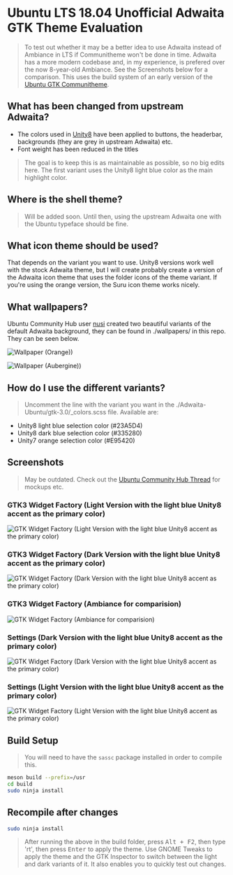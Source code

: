 # Ubuntu LTS 18.04 Unofficial Adwaita GTK Theme Evaluation

> To test out whether it may be a better idea to use Adwaita instead of Ambiance in LTS if Communitheme won't be done in time. Adwaita has a more modern codebase and, in my experience, is prefered over the now 8-year-old Ambiance. See the Screenshots below for a comparison. This uses the build system of an early version of the [Ubuntu GTK Communitheme](https://github.com/Ubuntu/gtk-communitheme).

## What has been changed from upstream Adwaita?

- The colors used in [Unity8](https://docs.google.com/presentation/d/1FtHFW67ycl6uvxZqKIZwyinVyOuV9NxXDuJv1SwQ70k/edit#slide=id.g13b3c671fc_1_0) have been applied to buttons, the headerbar, backgrounds (they are grey in upstream Adwaita) etc.
- Font weight has been reduced in the titles
> The goal is to keep this is as maintainable as possible, so no big edits here. The first variant uses the Unity8 light blue color as the main highlight color.

## Where is the shell theme?

> Will be added soon. Until then, using the upstream Adwaita one with the Ubuntu typeface should be fine.

## What icon theme should be used?

That depends on the variant you want to use. Unity8 versions work well with the stock Adwaita theme, but I will create probably create a version of the Adwaita icon theme that uses the folder icons of the theme variant. If you're using the orange version, the Suru icon theme works nicely.

## What wallpapers?

Ubuntu Community Hub user [nusi](https://community.ubuntu.com/u/nusi/summary) created two beautiful variants of the default Adwaita background, they can be found in ./wallpapers/ in this repo. They can be seen below.

![Wallpaper (Orange))](./wallpapers/Adwaita-Day-Orange.jpg)

![Wallpaper (Aubergine))](./wallpapers/Adwaita-Day-Aubergine.jpg)

## How do I use the different variants?

> Uncomment the line with the variant you want in the ./Adwaita-Ubuntu/gtk-3.0/_colors.scss file. Available are:
- Unity8 light blue selection color (#23A5D4)
- Unity8 dark blue selection color (#335280)
- Unity7 orange selection color (#E95420)

## Screenshots

> May be outdated. Check out the [Ubuntu Community Hub Thread](https://community.ubuntu.com/t/adwaita-theme-with-unity8-colours-and-other-variants/4041) for mockups etc.

### GTK3 Widget Factory (Light Version with the light blue Unity8 accent as the primary color)

![GTK Widget Factory (Light Version with the light blue Unity8 accent as the primary color)](./screenshots/gtk3-widget-factory-light-lightblue.png)

### GTK3 Widget Factory (Dark Version with the light blue Unity8 accent as the primary color)

![GTK Widget Factory (Dark Version with the light blue Unity8 accent as the primary color)](./screenshots/gtk3-widget-factory-dark-lightblue.png)

### GTK3 Widget Factory (Ambiance for comparision)

![GTK Widget Factory (Ambiance for comparision)](./screenshots/gtk3-widget-factory-light-ambiance.png)

### Settings (Dark Version with the light blue Unity8 accent as the primary color)

![GTK Widget Factory (Dark Version with the light blue Unity8 accent as the primary color)](./screenshots/settings-dark-lightblue.png)

### Settings (Light Version with the light blue Unity8 accent as the primary color)

![GTK Widget Factory (Light Version with the light blue Unity8 accent as the primary color)](./screenshots/settings-light-lightblue.png)

## Build Setup

> You will need to have the ```sassc``` package installed in order to compile this.

```bash
meson build --prefix=/usr
cd build
sudo ninja install
```

## Recompile after changes

```bash
sudo ninja install
```

> After running the above in the build folder, press <kbd>Alt + F2</kbd>, then type 'rt', then press <kbd>Enter</kbd> to apply the theme. Use GNOME Tweaks to apply the theme and the GTK Inspector to switch between the light and dark variants of it. It also enables you to quickly test out changes.